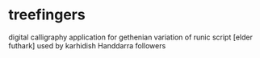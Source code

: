 # treefingers
digital calligraphy application for gethenian variation of runic script [elder futhark] used by karhidish Handdarra followers
